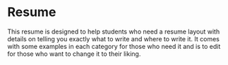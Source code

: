 # Resume
This resume is designed to help students who need a resume layout with details on telling you exactly what to write and where to write it. It comes with some examples in each category for those who need it and is to edit for those who want to change it to their liking.
